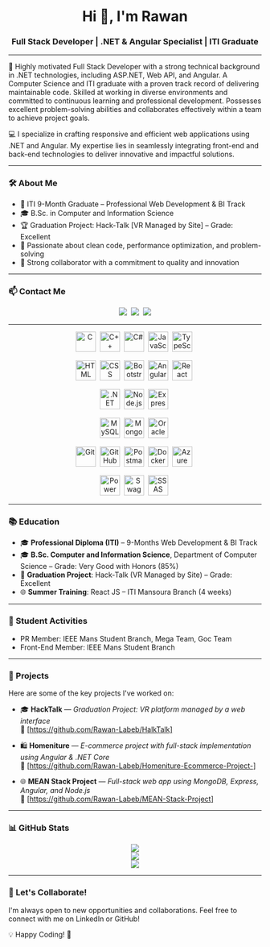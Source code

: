 <h1 align="center">Hi 👋, I'm Rawan </h1>
<h3 align="center">Full Stack Developer | .NET & Angular Specialist | ITI Graduate</h3>

---

🌟 Highly motivated Full Stack Developer with a strong technical background in .NET technologies, including ASP.NET, Web API, and Angular. A Computer Science and ITI graduate with a proven track record of delivering maintainable code. Skilled at working in diverse environments and committed to continuous learning and professional development. Possesses excellent problem-solving abilities and collaborates effectively within a team to achieve project goals.

💻 I specialize in crafting responsive and efficient web applications using .NET and Angular. My expertise lies in seamlessly integrating front-end and back-end technologies to deliver innovative and impactful solutions.

---

### 🛠 About Me

- 🔹 ITI 9-Month Graduate – Professional Web Development & BI Track  
- 🎓 B.Sc. in Computer and Information Science
- 🏆 Graduation Project: Hack-Talk [VR Managed by Site] – Grade: Excellent  
- 🧠 Passionate about clean code, performance optimization, and problem-solving  
- 🤝 Strong collaborator with a commitment to quality and innovation  

---



### 📫 Contact Me

<p align="center">
  <a href="mailto:rawanwaellabeb@gmail.com"><img src="https://img.shields.io/badge/Email-D14836?style=for-the-badge&logo=gmail&logoColor=white"/></a>&nbsp;
  <a href="https://www.linkedin.com/in/rawanlabeb/" target="_blank"><img src="https://img.shields.io/badge/LinkedIn-0077B5?style=for-the-badge&logo=linkedin&logoColor=white"/></a>&nbsp;
  <a href="https://github.com/Rawan-labeb" target="_blank"><img src="https://img.shields.io/badge/GitHub-000?style=for-the-badge&logo=github&logoColor=white"/></a>
</p>

---

<div align="center"> <!-- Programming Languages -->
<img src="https://cdn.jsdelivr.net/gh/devicons/devicon/icons/c/c-original.svg" title="C" alt="C" width="40" height="40"/> 
<img src="https://cdn.jsdelivr.net/gh/devicons/devicon/icons/cplusplus/cplusplus-original.svg" title="C++" alt="C++" width="40" height="40"/> 
<img src="https://cdn.jsdelivr.net/gh/devicons/devicon/icons/csharp/csharp-original.svg" title="C#" alt="C#" width="40" height="40"/> 
<img src="https://cdn.jsdelivr.net/gh/devicons/devicon/icons/javascript/javascript-original.svg" title="JavaScript" alt="JavaScript" width="40" height="40"/> 
<img src="https://cdn.jsdelivr.net/gh/devicons/devicon/icons/typescript/typescript-original.svg" title="TypeScript" alt="TypeScript" width="40" height="40"/> 

<!-- Front-End -->
<img src="https://cdn.jsdelivr.net/gh/devicons/devicon/icons/html5/html5-original.svg" title="HTML5" alt="HTML" width="40" height="40"/> 
<img src="https://cdn.jsdelivr.net/gh/devicons/devicon/icons/css3/css3-original.svg" title="CSS3" alt="CSS" width="40" height="40"/> 
<img src="https://cdn.jsdelivr.net/gh/devicons/devicon/icons/bootstrap/bootstrap-original.svg" title="Bootstrap" alt="Bootstrap" width="40" height="40"/> 
<img src="https://cdn.jsdelivr.net/gh/devicons/devicon/icons/angularjs/angularjs-original.svg" title="Angular" alt="Angular" width="40" height="40"/> 
<img src="https://cdn.jsdelivr.net/gh/devicons/devicon/icons/react/react-original.svg" title="React" alt="React" width="40" height="40"/> 

<!-- Back-End -->
<img src="https://cdn.jsdelivr.net/gh/devicons/devicon/icons/dot-net/dot-net-original.svg" title=".NET" alt=".NET" width="40" height="40"/> 
<img src="https://cdn.jsdelivr.net/gh/devicons/devicon/icons/nodejs/nodejs-original.svg" title="Node.js" alt="Node.js" width="40" height="40"/> 
<img src="https://cdn.jsdelivr.net/gh/devicons/devicon/icons/express/express-original.svg" title="Express" alt="Express" width="40" height="40"/> 

<!-- Databases -->
<img src="https://cdn.jsdelivr.net/gh/devicons/devicon/icons/mysql/mysql-original.svg" title="MySQL" alt="MySQL" width="40" height="40"/> 
<img src="https://cdn.jsdelivr.net/gh/devicons/devicon/icons/mongodb/mongodb-original.svg" title="MongoDB" alt="MongoDB" width="40" height="40"/> 
<img src="https://cdn.jsdelivr.net/gh/devicons/devicon/icons/oracle/oracle-original.svg" title="Oracle" alt="Oracle" width="40" height="40"/> 

<!-- Tools & Platforms -->
<img src="https://cdn.jsdelivr.net/gh/devicons/devicon/icons/git/git-original.svg" title="Git" alt="Git" width="40" height="40"/> 
<img src="https://cdn.jsdelivr.net/gh/devicons/devicon/icons/github/github-original.svg" title="GitHub" alt="GitHub" width="40" height="40"/> 
<img src="https://cdn.jsdelivr.net/gh/devicons/devicon/icons/postman/postman-original.svg" title="Postman" alt="Postman" width="40" height="40"/> 
<img src="https://cdn.jsdelivr.net/gh/devicons/devicon/icons/docker/docker-original.svg" title="Docker" alt="Docker" width="40" height="40"/> 
<img src="https://cdn.jsdelivr.net/gh/devicons/devicon/icons/azure/azure-original.svg" title="Azure" alt="Azure" width="40" height="40"/> 

<!-- Others (no official icons in devicon, mentioned in text only) -->
<img src="https://img.icons8.com/color/48/power-bi.png" title="Power BI" alt="Power BI" width="40" height="40"/> 
<img src="https://img.icons8.com/fluency/48/api-settings.png" title="Swagger" alt="Swagger" width="40" height="40"/> 
<img src="https://img.icons8.com/external-outline-juicy-fish/40/external-ssas-data-analytics-outline-outline-juicy-fish.png" title="SSAS" alt="SSAS" width="40" height="40"/> 

</div>

---

### 📚 Education

- 🎓 **Professional Diploma (ITI)** – 9-Months Web Development & BI Track  
- 🎓 **B.Sc. Computer and Information Science**, Department of Computer Science – Grade: Very Good with Honors (85%)  
- 📘 **Graduation Project**: Hack-Talk (VR Managed by Site) – Grade: Excellent  
- 🌐 **Summer Training**: React JS – ITI Mansoura Branch (4 weeks)

---

### 🌟 Student Activities

- PR Member: IEEE Mans Student Branch, Mega Team, Goc Team  
- Front-End Member: IEEE Mans Student Branch


---

### 📌 Projects

Here are some of the key projects I've worked on:

- 🎓 **HackTalk** — *Graduation Project: VR platform managed by a web interface*  
  🔗 [https://github.com/Rawan-Labeb/HalkTalk]

- 🛍️ **Homeniture** — *E-commerce project with full-stack implementation using Angular & .NET Core*  
  🔗 [https://github.com/Rawan-Labeb/Homeniture-Ecommerce-Project-]

- 🌐 **MEAN Stack Project** — *Full-stack web app using MongoDB, Express, Angular, and Node.js*  
  🔗 [https://github.com/Rawan-Labeb/MEAN-Stack-Project]

  
---

### 📊 GitHub Stats

<p align="center">
  <img src="https://github-readme-stats.vercel.app/api?username=Rawan-Labeb&show_icons=true&theme=radical" />
  <br />
  <img src="https://github-readme-streak-stats.herokuapp.com/?user=Rawan-Labeb&theme=radical" />
  <br />
  <img src="https://github-readme-stats.vercel.app/api/top-langs/?username=Rawan-Labeb&layout=compact&theme=radical" />
</p>


---

### 🤝 Let's Collaborate!

I'm always open to new opportunities and collaborations. Feel free to connect with me on LinkedIn or GitHub!

💡 Happy Coding! 🚀
